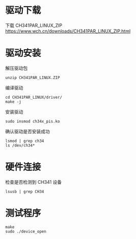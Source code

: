 # 驱动下载

下载 CH341PAR_LINUX_ZIP
https://www.wch.cn/downloads/CH341PAR_LINUX_ZIP.html

# 驱动安装

解压驱动包

```
unzip CH341PAR_LINUX.ZIP
```

编译驱动

```
cd CH341PAR_LINUX/driver/
make -j
```

安装驱动

```
sudo insmod ch34x_pis.ko
```

确认驱动是否安装成功

```
lsmod | grep ch34
ls /dev/ch34*
```

# 硬件连接

检查是否检测到 CH341 设备

```
lsusb | grep CH34
```

# 测试程序

```
make
sudo ./device_open
```
